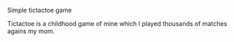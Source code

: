 Simple tictactoe game

Tictactoe is a childhood game of mine which I played thousands of matches agains my mom.
